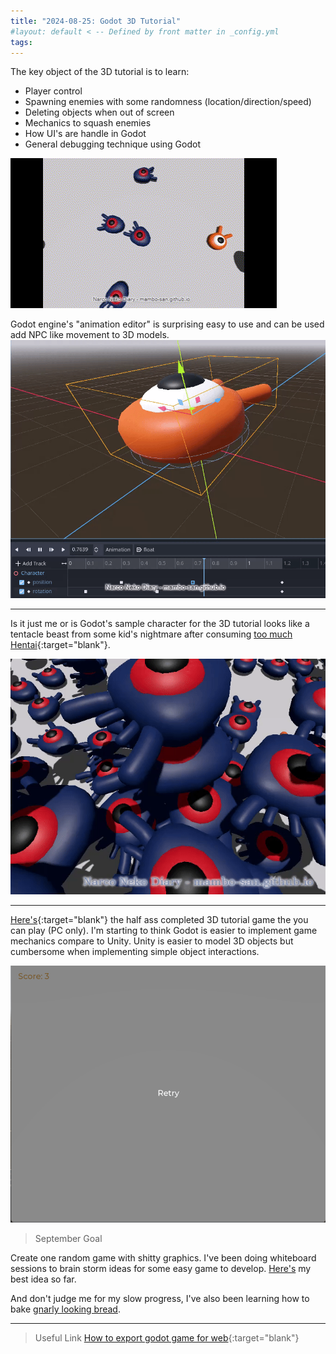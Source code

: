 ```yaml
---
title: "2024-08-25: Godot 3D Tutorial"
#layout: default < -- Defined by front matter in _config.yml
tags:
---
```


The key object of the 3D tutorial is to learn:
- Player control 
- Spawning enemies with some randomness (location/direction/speed)
- Deleting objects when out of screen
- Mechanics to squash enemies
- How UI's are handle in Godot
- General debugging technique using Godot

![Alt Text](\asset\recording\2024_08\2024_08_mob_movement.gif)

Godot engine's "animation editor" is surprising easy to use and can be used add NPC like movement to 3D models.
![Alt Text](\asset\recording\2024_08\2024_08_bouncy.gif)

--------------------


Is it just me or is Godot's sample character for the 3D tutorial looks like a tentacle beast from some kid's nightmare after consuming [too much Hentai](https://en.wikipedia.org/wiki/The_Dream_of_the_Fisherman%27s_Wife){:target="blank"}. 

![Alt Text](\asset\recording\2024_08\2024_08_all_is_fine.gif)


--------------------

[Here's](https://narco-neko.itch.io/godot-3d-tutorial){:target="blank"} the half ass completed 3D tutorial game the you can play (PC only). I'm starting to think Godot is easier to implement game mechanics compare to Unity. Unity is easier to model 3D objects but cumbersome when implementing simple object interactions. 

![Alt Text](\asset\recording\2024_08\2024_08_play.gif)




>September Goal

Create one random game with shitty graphics. I've been doing whiteboard sessions to brain storm ideas for some easy game to develop. [Here's](\asset\recording\2024_08\2024_08_game_idea.jpg) my best idea so far. 

And don't judge me for my slow progress, I've also been learning how to bake [gnarly looking bread](https://www.instagram.com/p/C-dGKe7xOkw/?utm_source=ig_web_copy_link&igsh=MzRlODBiNWFlZA==).

------------------
>Useful Link
[How to export godot game for web](https://foosel.net/til/how-to-export-a-godot-4-game-to-run-on-the-web-on-itchio/){:target="blank"}